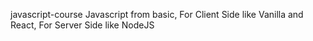 javascript-course
Javascript from basic, For Client Side like Vanilla and React, For Server Side like NodeJS